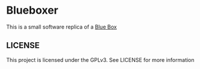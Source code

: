 # Blueboxer

This is a small software replica of a [Blue Box](https://en.wikipedia.org/wiki/Blue_box)


## LICENSE

This project is licensed under the GPLv3. See LICENSE for more information
